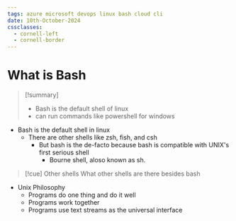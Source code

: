 ```yaml
---
tags: azure microsoft devops linux bash cloud cli
date: 10th-October-2024
cssclasses:
  - cornell-left
  - cornell-border
---
```


# What is Bash
>[!summary] 
>- Bash is the default shell of linux
>- can run commands like powershell for windows

- Bash is the default shell in linux 
	- There are other shells like zsh, fish, and csh
		- But bash is the de-facto because bash is compatible with UNIX's first serious shell
			- Bourne shell, aloso known as sh.

>[!cue] Other shells
>What other shells are there besides bash
- Unix Philosophy
	- Programs do one thing and do it well
	- Programs work together
	- Programs use text streams as the universal interface